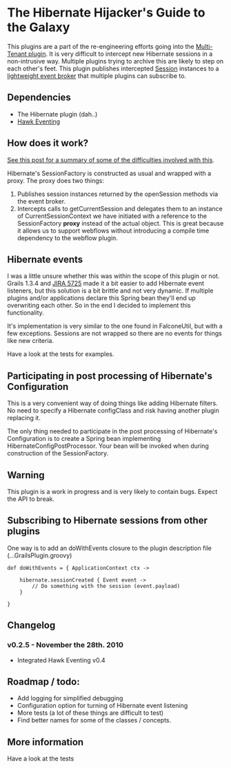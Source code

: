 The Hibernate Hijacker's Guide to the Galaxy
============================================

This plugins are a part of the re-engineering efforts going into the [Multi-Tenant plugin](http://grails.org/plugin/multi-tenant). It is very difficult to intercept new Hibernate sessions in a non-intrusive way. Multiple plugins trying to archive this are likely to step on each other's feet. This plugin publishes intercepted [Session](http://docs.jboss.org/hibernate/core/3.5/api/org/hibernate/Session.html) instances to a [lightweight event broker](http://github.com/multi-tenant/grails-eventing) that multiple plugins can subscribe to. 

Dependencies
------------

 * The Hibernate plugin (dah..)
 * [Hawk Eventing](http://github.com/multi-tenant/grails-hawk-eventing)

How does it work?
-----------------

[See this post for a summary of some of the difficulties involved with this](http://grails.1312388.n4.nabble.com/Why-aren-t-the-session-bound-to-thread-during-requests-when-I-proxy-the-sessionFactory-bean-td2893502.html#a2893502).

Hibernate's SessionFactory is constructed as usual and wrapped with a proxy. The proxy does two things:

 1. Publishes session instances returned by the openSession methods via the event broker. 
 2. Intercepts calls to getCurrentSession and delegates them to an instance of CurrentSessionContext we have initiated with a reference to the SessionFactory **proxy** instead of the actual object. This is great because it allows us to support webflows without introducing a compile time dependency to the webflow plugin. 

Hibernate events
----------------

I was a little unsure whether this was within the scope of this plugin or not. Grails 1.3.4 and [JIRA 5725](http://jira.codehaus.org/browse/GRAILS-5725) made it a bit easier to add Hibernate event listeners, but this solution is a bit brittle and not very dynamic. If multiple plugins and/or applications declare this Spring bean they'll end up overwriting each other. So in the end I decided to implement this functionality. 

It's implementation is very similar to the one found in FalconeUtil, but with a few exceptions. Sessions are not wrapped so there are no events for things like new criteria. 

Have a look at the tests for examples. 

Participating in post processing of Hibernate's Configuration
-------------------------------------------------------------

This is a very convenient way of doing things like adding Hibernate filters. No need to specify a Hibernate configClass and risk having another plugin replacing it. 

The only thing needed to participate in the post processing of Hibernate's Configuration is to create a Spring bean implementing HibernateConfigPostProcessor. Your bean will be invoked when during construction of the SessionFactory.

Warning
--------

This plugin is a work in progress and is very likely to contain bugs. Expect the API to break. 

Subscribing to Hibernate sessions from other plugins
---------------------------------------------------

One way is to add an doWithEvents closure to the plugin description file (...GrailsPlugin.groovy)

	def doWithEvents = { ApplicationContext ctx ->
	
		hibernate.sessionCreated { Event event -> 
			// Do something with the session (event.payload)
		}
		
	}

Changelog
---------

### v0.2.5 - November the 28th. 2010

 * Integrated Hawk Eventing v0.4

Roadmap / todo:
---------------

 * Add logging for simplified debugging
 * Configuration option for turning of Hibernate event listening
 * More tests (a lot of these things are difficult to test)
 * Find better names for some of the classes / concepts.
	
More information
----------------

Have a look at the tests
